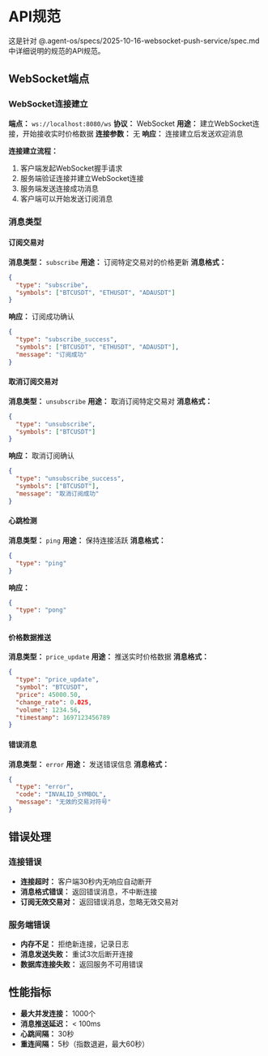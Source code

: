 # API规范

这是针对 @.agent-os/specs/2025-10-16-websocket-push-service/spec.md 中详细说明的规范的API规范。

## WebSocket端点

### WebSocket连接建立

**端点：** `ws://localhost:8080/ws`
**协议：** WebSocket
**用途：** 建立WebSocket连接，开始接收实时价格数据
**连接参数：** 无
**响应：** 连接建立后发送欢迎消息

**连接建立流程：**
1. 客户端发起WebSocket握手请求
2. 服务端验证连接并建立WebSocket连接
3. 服务端发送连接成功消息
4. 客户端可以开始发送订阅消息

### 消息类型

#### 订阅交易对

**消息类型：** `subscribe`
**用途：** 订阅特定交易对的价格更新
**消息格式：**
```json
{
  "type": "subscribe",
  "symbols": ["BTCUSDT", "ETHUSDT", "ADAUSDT"]
}
```
**响应：** 订阅成功确认
```json
{
  "type": "subscribe_success",
  "symbols": ["BTCUSDT", "ETHUSDT", "ADAUSDT"],
  "message": "订阅成功"
}
```

#### 取消订阅交易对

**消息类型：** `unsubscribe`
**用途：** 取消订阅特定交易对
**消息格式：**
```json
{
  "type": "unsubscribe",
  "symbols": ["BTCUSDT"]
}
```
**响应：** 取消订阅确认
```json
{
  "type": "unsubscribe_success", 
  "symbols": ["BTCUSDT"],
  "message": "取消订阅成功"
}
```

#### 心跳检测

**消息类型：** `ping`
**用途：** 保持连接活跃
**消息格式：**
```json
{
  "type": "ping"
}
```
**响应：**
```json
{
  "type": "pong"
}
```

#### 价格数据推送

**消息类型：** `price_update`
**用途：** 推送实时价格数据
**消息格式：**
```json
{
  "type": "price_update",
  "symbol": "BTCUSDT",
  "price": 45000.50,
  "change_rate": 0.025,
  "volume": 1234.56,
  "timestamp": 1697123456789
}
```

#### 错误消息

**消息类型：** `error`
**用途：** 发送错误信息
**消息格式：**
```json
{
  "type": "error",
  "code": "INVALID_SYMBOL",
  "message": "无效的交易对符号"
}
```

## 错误处理

### 连接错误
- **连接超时：** 客户端30秒内无响应自动断开
- **消息格式错误：** 返回错误消息，不中断连接
- **订阅无效交易对：** 返回错误消息，忽略无效交易对

### 服务端错误
- **内存不足：** 拒绝新连接，记录日志
- **消息发送失败：** 重试3次后断开连接
- **数据库连接失败：** 返回服务不可用错误

## 性能指标

- **最大并发连接：** 1000个
- **消息推送延迟：** < 100ms
- **心跳间隔：** 30秒
- **重连间隔：** 5秒（指数退避，最大60秒）
